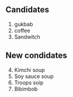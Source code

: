 ## Candidates

1. gukbab
2. coffee
3. Sandwitch

## New condidates

4. Kimchi soup
5. Soy sauce soup
6. Troops soip
7. Bibimbob


